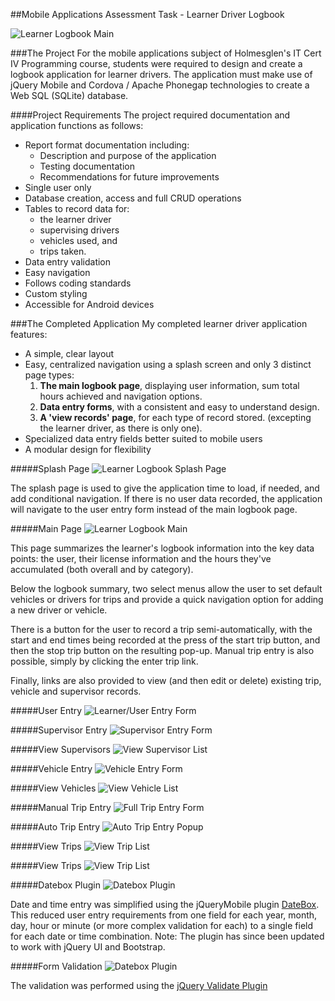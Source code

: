 ##Mobile Applications Assessment Task - Learner Driver Logbook

![Learner Logbook Main](https://github.com/LucidityWaver/ICA40511-NotesAndKeywords/blob/master/Portfolio/images/LogbookMain.png)

###The Project
For the mobile applications subject of Holmesglen's IT Cert IV Programming course, students were required to design and create a logbook application for learner drivers. The application must make use of jQuery Mobile and Cordova / Apache Phonegap technologies to create a Web SQL (SQLite) database.

####Project Requirements
The project required documentation and application functions as follows:

- Report format documentation including:
  - Description and purpose of the application
  - Testing documentation
  - Recommendations for future improvements
- Single user only
- Database creation, access and full CRUD operations
- Tables to record data for:
  - the learner driver
  - supervising drivers
  - vehicles used, and
  - trips taken.
- Data entry validation
- Easy navigation
- Follows coding standards
- Custom styling
- Accessible for Android devices

###The Completed Application
My completed learner driver application features:

- A simple, clear layout
- Easy, centralized navigation using a splash screen and only 3 distinct page types:
  1. **The main logbook page**, displaying user information, sum total hours achieved and navigation options.
  2. **Data entry forms**, with a consistent and easy to understand design.
  3. **A 'view records' page**, for each type of record stored. (excepting the learner driver, as there is only one).
- Specialized data entry fields better suited to mobile users
- A modular design for flexibility


#####Splash Page
![Learner Logbook Splash Page](https://github.com/LucidityWaver/ICA40511-NotesAndKeywords/blob/master/Portfolio/images/LogbookSplash.png)

The splash page is used to give the application time to load, if needed, and add conditional navigation. If there is no user data recorded, the application will navigate to the user entry form instead of the main logbook page.

#####Main Page
![Learner Logbook Main](https://github.com/LucidityWaver/ICA40511-NotesAndKeywords/blob/master/Portfolio/images/LogbookMain.png)

This page summarizes the learner's logbook information into the key data points: the user, their license information and the hours they've accumulated (both overall and by category).

Below the logbook summary, two select menus allow the user to set default vehicles or drivers for trips and provide a quick navigation option for adding a new driver or vehicle.

There is a button for the user to record a trip semi-automatically, with the start and end times being recorded at the press of the start trip button, and then the stop trip button on the resulting pop-up. Manual trip entry is also possible, simply by clicking the enter trip link.

Finally, links are also provided to view (and then edit or delete) existing trip, vehicle and supervisor records.

#####User Entry
![Learner/User Entry Form](https://github.com/LucidityWaver/ICA40511-NotesAndKeywords/blob/master/Portfolio/images/UserEntry.png)

#####Supervisor Entry
![Supervisor Entry Form](https://github.com/LucidityWaver/ICA40511-NotesAndKeywords/blob/master/Portfolio/images/SupervisorEntry.png)

#####View Supervisors
![View Supervisor List](https://github.com/LucidityWaver/ICA40511-NotesAndKeywords/blob/master/Portfolio/images/ViewSupervisors.png)

#####Vehicle Entry
![Vehicle Entry Form](https://github.com/LucidityWaver/ICA40511-NotesAndKeywords/blob/master/Portfolio/images/VehicleEntry.png)

#####View Vehicles
![View Vehicle List](https://github.com/LucidityWaver/ICA40511-NotesAndKeywords/blob/master/Portfolio/images/ViewVehicles.png)

#####Manual Trip Entry
![Full Trip Entry Form](https://github.com/LucidityWaver/ICA40511-NotesAndKeywords/blob/master/Portfolio/images/TripEntry.png)

#####Auto Trip Entry
![Auto Trip Entry Popup](https://github.com/LucidityWaver/ICA40511-NotesAndKeywords/blob/master/Portfolio/images/AutoTrip.png)

#####View Trips
![View Trip List](https://github.com/LucidityWaver/ICA40511-NotesAndKeywords/blob/master/Portfolio/images/ViewTrips.png)

#####View Trips
![View Trip List](https://github.com/LucidityWaver/ICA40511-NotesAndKeywords/blob/master/Portfolio/images/ViewTrips.png)

#####Datebox Plugin
![Datebox Plugin](https://github.com/LucidityWaver/ICA40511-NotesAndKeywords/blob/master/Portfolio/images/DateboxPlugin.png)

Date and time entry was simplified using the jQueryMobile plugin [DateBox](http://dev.jtsage.com/jQM-DateBox/). This reduced user entry requirements from one field for each year, month, day, hour or minute (or more complex validation for each) to a single field for each date or time combination. Note: The plugin has since been updated to work with jQuery UI and Bootstrap.

#####Form Validation
![Datebox Plugin](https://github.com/LucidityWaver/ICA40511-NotesAndKeywords/blob/master/Portfolio/images/ValidatePlugin.png)

The validation was performed using the [jQuery Validate Plugin](http://jqueryvalidation.org/)


